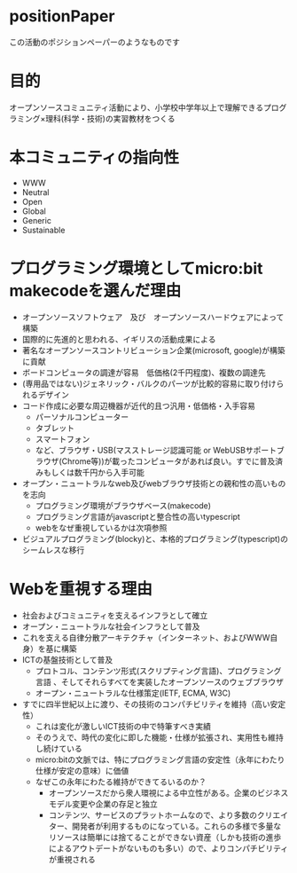 # positionPaper
この活動のポジションペーパーのようなものです

# 目的
オープンソースコミュニティ活動により、小学校中学年以上で理解できるプログラミング×理科(科学・技術)の実習教材をつくる

# 本コミュニティの指向性
* WWW
* Neutral
* Open
* Global
* Generic
* Sustainable

# プログラミング環境としてmicro:bit makecodeを選んだ理由
* オープンソースソフトウェア　及び　オープンソースハードウェアによって構築
* 国際的に先進的と思われる、イギリスの活動成果による
* 著名なオープンソースコントリビューション企業(microsoft, google)が構築に貢献
* ボードコンピュータの調達が容易　低価格(2千円程度)、複数の調達先
* (専用品ではない)ジェネリック・バルクのパーツが比較的容易に取り付けられるデザイン
* コード作成に必要な周辺機器が近代的且つ汎用・低価格・入手容易
  * パーソナルコンピューター
  * タブレット
  * スマートフォン
  * など、ブラウザ・USB(マスストレージ認識可能 or WebUSBサポートブラウザ(Chrome等))が載ったコンピュータがあれば良い。すでに普及済みもしくは数千円から入手可能
* オープン・ニュートラルなweb及びwebブラウザ技術との親和性の高いものを志向
  * プログラミング環境がブラウザベース(makecode)
  * プログラミング言語がjavascriptと整合性の高いtypescript
  * webをなぜ重視しているかは次項参照
* ビジュアルプログラミング(blocky)と、本格的プログラミング(typescript)のシームレスな移行

# Webを重視する理由
* 社会およびコミュニティを支えるインフラとして確立
* オープン・ニュートラルな社会インフラとして普及
* これを支える自律分散アーキテクチャ（インターネット、およびWWW自身）を基に構築
* ICTの基盤技術として普及
  * プロトコル、コンテンツ形式(スクリプティング言語)、プログラミング言語  、そしてそれらすべてを実装したオープンソースのウェブブラウザ
  * オープン・ニュートラルな仕様策定(IETF, ECMA, W3C)
* すでに四半世紀以上に渡り、その技術のコンパチビリティを維持（高い安定性）
  * これは変化が激しいICT技術の中で特筆すべき実績
  * そのうえで、時代の変化に即した機能・仕様が拡張され、実用性も維持し続けている
  * micro:bitの文脈では、特にプログラミング言語の安定性（永年にわたり仕様が安定の意味）に価値
  * なぜこの永年にわたる維持ができてるいるのか？
    * オープンソースだから衆人環視による中立性がある。企業のビジネスモデル変更や企業の存足と独立
    * コンテンツ、サービスのプラットホームなので、より多数のクリエイター、開発者が利用するものになっている。これらの多様で多量なリソースは簡単には捨てることができない資産（しかも技術の進歩によるアウトデートがないものも多い）ので、よりコンパチビリティが重視される

